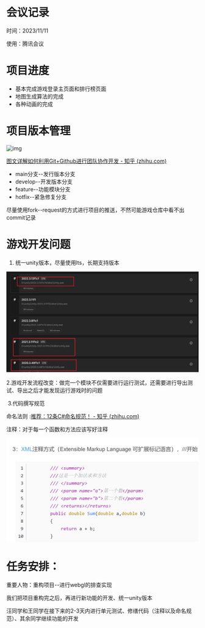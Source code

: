# 会议记录

时间：2023/11/11

使用：腾讯会议



# 项目进度

- 基本完成游戏登录主页面和排行榜页面
- 地图生成算法的完成
- 各种动画的完成



# 项目版本管理

![img](https://pic1.zhimg.com/80/v2-9224f3661a36ff79df2bd84657244514_1440w.webp)

[图文详解如何利用Git+Github进行团队协作开发 - 知乎 (zhihu.com)](https://zhuanlan.zhihu.com/p/23478654)

- main分支--发行版本分支
- develop--开发版本分支
- feature--功能模块分支
- hotfix--紧急修复分支

尽量使用fork--request的方式进行项目的推送，不然可能游戏仓库中看不出commit记录



# 游戏开发问题

1. 统一unity版本，尽量使用lts，长期支持版本

![image-20231111184508190](./assets/image-20231111184508190.png)

​	2.游戏开发流程改变：做完一个模块不仅需要进行运行测试，还需要进行导出测试、导出之后才能发现运行游戏时的问题



​	3.代码撰写规范

命名法则 :[推荐：12条C#命名规范！ - 知乎 (zhihu.com)](https://zhuanlan.zhihu.com/p/376111503)

注释：对于每一个函数和方法应该写好注释

![image-20231111185208071](./assets/image-20231111185208071.png)



# 任务安排：

重要人物：重构项目--进行webgl的排查实现

我们把项目重构完之后，再进行新功能的开发、统一unity版本

汪同学和王同学在接下来的2-3天内进行单元测试、修缮代码（注释以及命名规范）、其余同学继续功能的开发